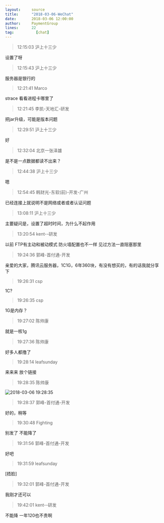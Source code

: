 ```yaml
---
layout:     source 
title:      "2018-03-06-WeChat"
date:       2018-03-06 12:00:00
author:     PaymentGroup
lines:      22 
tag:		  [chat]
---
```

> 12:15:03  沪上十三少  
   
设置了呀  
   
> 12:15:43  沪上十三少  
   
服务器是银行的  
   
> 12:21:41  Marco  
   
strace 看看进程卡哪里了  
   
> 12:21:45  李凯-天地汇-研发  
   
把jar升级，可能是版本问题  
   
> 12:29:51  沪上十三少  
   
好  
   
> 12:32:04  北京一张泽雄  
   
是不是一点数据都读不出来？  
   
> 12:44:38  沪上十三少  
   
嗯  
   
> 12:54:45  韩财光-东软(前)-开发-广州  
   
已经连接上就说明不是网络或者或者认证问题  
   
> 13:08:11  沪上十三少  
   
主要疑问是，设置了超时时间，为什么不起作用  
   
> 13:20:54  kent--研发  
   
以前 FTP有主动和被动模式 防火墙配置也不一样  见过方法一直阻塞那里  
   
> 19:24:36  郭峰-首付通-开发  
   
亲爱的大家，腾讯云服务器，1C1G，6年360块，有没有想买的，有的话我就分享下  
   
> 19:26:31  csp  
   
1C?  
   
> 19:26:35  csp  
   
1G是内存？  
   
> 19:27:02  陈帅康  
   
就是一核1g  
   
> 19:27:36  陈帅康  
   
好多人都撸了  
   
> 19:28:14  leafsunday  
   
来来来 放个链接  
   
> 19:28:35  陈帅康  
   
![2018-03-06 19:28:35](http://static.cocolian.cn/img/201803/20180306_192835.png) 
   
> 19:28:37  郭峰-首付通-开发  
   
好的，稍等  
   
> 19:30:48  Fighting  
   
别发了 不能降了  
   
> 19:31:56  郭峰-首付通-开发  
   
好吧  
   
> 19:31:59  leafsunday  
   
[捂脸]  
   
> 19:32:01  郭峰-首付通-开发  
   
我刚才还可以  
   
> 19:42:01  kent--研发  
   
不能降 一年120也不贵啊  
   

